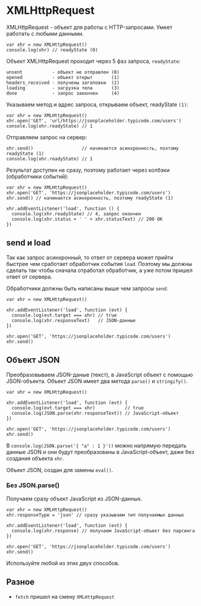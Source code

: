 # XMLHttpRequest
XMLHttpRequest - объект для работы с HTTP-запросами. Умеет работать с любыми данными.

    var xhr = new XMLHttpRequest()
    console.log(xhr) // readyState (0)

Объект XMLHttpRequest проходит через 5 фаз запроса, `readyState`:

    unsent           - объект не отправлен (0)
    opened           - объект открыт       (1)
    headers_received - получены заголовки  (2)
    loading          - загрузка тела       (3)
    done             - запрос закончен     (4)

Указываем метод и адрес запроса, открываем объект, readyState `(1)`:

    var xhr = new XMLHttpRequest()
    xhr.open('GET', 'url/https://jsonplaceholder.typicode.com/users')
    console.log(xhr.readyState) // 1

Отправляем запрос на сервер:

    xhr.send()                  // начинается асинхронность, поэтому readyState (1)
    console.log(xhr.readyState) // 1

Результат доступен не сразу, поэтому работает через колбэки (обработчики событий):

    var xhr = new XMLHttpRequest()
    xhr.open('GET', 'https://jsonplaceholder.typicode.com/users')
    xhr.send() // начинается асинхронность, поэтому readyState (1)

    xhr.addEventListener('load', function () {
      console.log(xhr.readyState) // 4, запрос окончен
      console.log(xhr.status + ' ' + xhr.statusText) // 200 OK
    })

## send и load
Так как запрос асинхронный, то ответ от сервера может прийти быстрее чем сработает обработчик события `load`. Поэтому мы должны сделать так чтобы сначала отработал обработчик, а уже потом пришел ответ от сервера.

Обработчики должны быть написаны выше чем запросы `send`:

    var xhr = new XMLHttpRequest()

    xhr.addEventListener('load', function (evt) {
      console.log(evt.target === xhr) // true
      console.log(xhr.responseText)   // JSON-данные
    })

    xhr.open('GET', 'https://jsonplaceholder.typicode.com/users')
    xhr.send()

## Объект JSON
Преобразовываем JSON-даные (текст), в JavaScript объект с помощью JSON-объекта. Объект JSON имеет два метода `parse()` и `stringify()`.

    var xhr = new XMLHttpRequest()

    xhr.addEventListener('load', function (evt) {
      console.log(evt.target === xhr)           // true
      console.log(JSON.parse(xhr.responseText)) // JavaScript-объект
    })

    xhr.open('GET', 'https://jsonplaceholder.typicode.com/users')
    xhr.send()

В `console.log(JSON.parse('{ "a" : 1 }'))` можно напрямую передать данные JSON и они будут преобразованы в JavaScript-объект, даже без создания объекта `xhr`.

Объект JSON, создан для замены `eval()`.

### Без JSON.parse()
Получаем сразу объект JavaScript из JSON-данных.

    var xhr = new XMLHttpRequest()
    xhr.responseType = 'json' // сразу указываем тип получаемых данных

    xhr.addEventListener('load', function (evt) {
      console.log(xhr.response) // получаем JavaScript-объект без парсинга
    })

    xhr.open('GET', 'https://jsonplaceholder.typicode.com/users')
    xhr.send()

Используйте любой из этих двух способов.

## Разное
- `fetch` пришел на смену `XMLHttpRequest`
